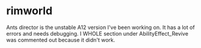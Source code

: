 # rimworld
Ants director is the unstable A12 version I've been working on. It has a lot of errors and needs debugging. I WHOLE section under AbilityEffect_Revive was commented out because it didn't work.
